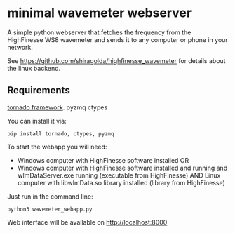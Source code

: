 # minimal wavemeter webserver

A simple python webserver that fetches the frequency from the HighFinesse WS8 wavemeter and sends it to any computer or phone in your network. 

See https://github.com/shiragolda/highfinesse_wavemeter for details about the linux backend. 

## Requirements

[tornado framework](http://www.tornadoweb.org/en/stable/). 
pyzmq
ctypes

You can install it via:

```
pip install tornado, ctypes, pyzmq
```

To start the webapp you will need:

- Windows computer with HighFinesse software installed
   OR
- Windows computer with HighFinesse software installed and running and wlmDataServer.exe running (executable from HighFinesse) AND Linux computer with libwlmData.so library installed (library from HighFinesse)


Just run in the command line:

```
python3 wavemeter_webapp.py
```

Web interface will be available on [http://localhost:8000](http://localhost:8000)


